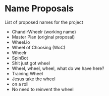 # Name Proposals

List of proposed names for the project

* ChandlrWheelr (working name)
* Master Plan (original proposal)
* Wheel.io
* Wheel of Choosing (WoC)
* Wheelr
* SpinBot
* Shit just got wheel
* Wheel, wheel, wheel, what do we have here?
* Training Wheel
* Jesus take the wheel
* on a roll
* No need to reinvent the wheel
